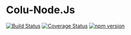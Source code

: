 # Colu-Node.Js
[![Build Status](https://travis-ci.org/Colu-platform/colu-nodejs.svg?branch=master)](https://travis-ci.org/Colu-platform/colu-nodejs) [![Coverage Status](https://coveralls.io/repos/Colu-platform/colu-nodejs/badge.svg?branch=master)](https://coveralls.io/r/Colu-platform/colu-nodejs?branch=master) [![npm version](https://badge.fury.io/js/colu-nodejs.svg)](http://badge.fury.io/js/colu-nodejs)
